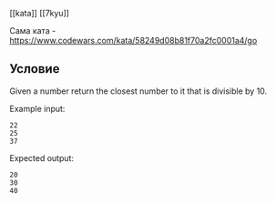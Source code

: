 [[kata]]
[[7kyu]]

Сама ката - https://www.codewars.com/kata/58249d08b81f70a2fc0001a4/go

## Условие
Given a number return the closest number to it that is divisible by 10.

Example input:

```
22
25
37
```

Expected output:

```
20
30
40
```